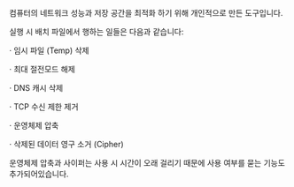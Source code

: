 컴퓨터의 네트워크 성능과 저장 공간을 최적화 하기 위해 개인적으로 만든 도구입니다.



실행 시 배치 파일에서 행하는 일들은 다음과 같습니다:

· 임시 파일 (Temp) 삭제

· 최대 절전모드 해제

· DNS 캐시 삭제

· TCP 수신 제한 제거

· 운영체제 압축

· 삭제된 데이터 영구 소거 (Cipher)



운영체제 압축과 사이퍼는 사용 시 시간이 오래 걸리기 때문에 사용 여부를 묻는 기능도 추가되어있습니다.
